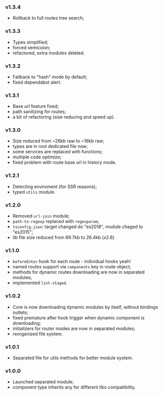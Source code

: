 ### v1.3.4
* Rollback to full routes tree search;

### v1.3.3
* Types simplified;
* forced semicolon;
* refactored, extra modules deleted.

### v1.3.2
* Fallback to "hash" mode by default;
* fixed dependabot alert.

### v1.3.1
* Base url feature fixed;
* path sanitizing for routes;
* a bit of refactoring (size reducing and speed up).

### v1.3.0
* Size reduced from ~26kb raw to ~16kb raw;
* types are in root dedicated file now;
* some services are replaced with functions;
* multiple code optimize; 
* fixed problem with route base url in history mode.

### v1.2.1
* Detecting enviroment (for SSR reasons);
* typed `utils` module.

### v1.2.0
* Removed `url-join` module;
* `path-to-regexp` replaced with `regexparam`;
* `tsconfig.json`: target changed do "es2018", module chaged to "es2015";
* lib file size reduced from 69.7kb to 26.4kb (x2.6)

### v1.1.0
* `beforeEnter` hook for each route - individual hooks yeah!
* named routes support via `components` key in route object;
* methods for dynamic routes downloading are now in separated modules;
* implemented `lint-staged`.

### v1.0.2
* Core is now downloading dynamic modules by itself, without bindings outlets;
* fixed premature after hook trigger when dynamic component is downloading;
* initializers for router modes are now in separated modules;
* reorganized file system.

### v1.0.1
* Separated file for utils methods for better module system.

### v1.0.0
* Launched separated module;
* component type inherits any for different libs compatibility.